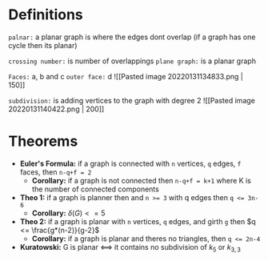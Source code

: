 # Definitions
`palnar:` a planar graph is where the edges dont overlap (if a graph has one cycle then its planar)

`crossing number:` is number of overlappings
`plane graph:` is a planar graph

`Faces:` a, b and c
`outer face:` d
![[Pasted image 20220131134833.png | 150]]

`subdivision:` is adding vertices to the graph with degree 2
![[Pasted image 20220131140422.png | 200]]


# Theorems
- **Euler's Formula:** if a graph is connected with `n` vertices, `q` edges, `f` faces, then `n-q+f = 2` 
	- **Corollary:** if a graph is not connected then `n-q+f = k+1` where K is the number of connected components
- **Theo 1:** if a graph is planner then and `n >= 3` with q edges then `q <= 3n-6`
	- **Corollary:** $\delta(G)<=5$
- **Theo 2:** if a graph is planar with `n` vertices, `q` edges, and girth `g` then $q <= \frac{g*(n-2)}{g-2}$
	- **Corollary:** if a graph is planar and theres no triangles, then `q <= 2n-4`
- **Kuratowski:** G is planar <==> it contains no subdivision of $k_5$ or $k_{3,3}$
